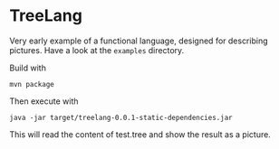 # TreeLang

Very early example of a functional language, designed for describing pictures. Have a look at the `examples` directory.

Build with
```
mvn package
```

Then  execute with
```
java -jar target/treelang-0.0.1-static-dependencies.jar
```

This will read the content of test.tree and show the result as a picture.

